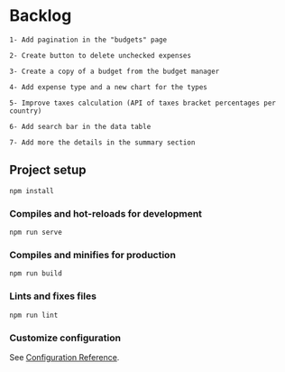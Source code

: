 # Backlog
```
1- Add pagination in the "budgets" page

2- Create button to delete unchecked expenses

3- Create a copy of a budget from the budget manager

4- Add expense type and a new chart for the types

5- Improve taxes calculation (API of taxes bracket percentages per country)

6- Add search bar in the data table

7- Add more the details in the summary section
```

## Project setup
```
npm install
```

### Compiles and hot-reloads for development
```
npm run serve
```

### Compiles and minifies for production
```
npm run build
```

### Lints and fixes files
```
npm run lint
```

### Customize configuration
See [Configuration Reference](https://cli.vuejs.org/config/).
